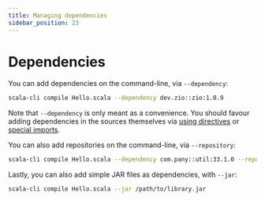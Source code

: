 ```yaml
---
title: Managing dependencies
sidebar_position: 23
---
```


# Dependencies

You can add dependencies on the command-line, via `--dependency`:
```bash
scala-cli compile Hello.scala --dependency dev.zio::zio:1.0.9
```

Note that `--dependency` is only meant as a convenience. You should favour
adding dependencies in the sources themselves via [using directives](/docs/20-guides/using-directives) or [special imports](/docs/20-guides/configuration#special-imports).

You can also add repositories on the command-line, via `--repository`:
```bash
scala-cli compile Hello.scala --dependency com.pany::util:33.1.0 --repo https://artifacts.pany.com/maven
```

Lastly, you can also add simple JAR files as dependencies, with `--jar`:
```bash
scala-cli compile Hello.scala --jar /path/to/library.jar
```